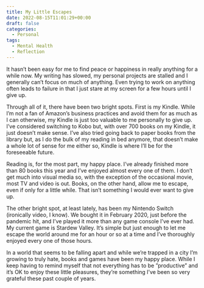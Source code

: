 ```yaml
---
title: My Little Escapes
date: 2022-08-15T11:01:29+00:00
draft: false
categories:
  - Personal
tags:
  - Mental Health
  - Reflection
---
```


It hasn’t been easy for me to find peace or happiness in really anything for a while now. My writing has slowed, my personal projects are stalled and I generally can’t focus on much of anything. Even trying to work on anything often leads to failure in that I just stare at my screen for a few hours until I give up.

Through all of it, there have been two bright spots. First is my Kindle. While I’m not a fan of Amazon’s business practices and avoid them for as much as I can otherwise, my Kindle is just too valuable to me personally to give up. I’ve considered switching to Kobo but, with over 700 books on my Kindle, it just doesn’t make sense. I’ve also tried going back to paper books from the library but, as I do the bulk of my reading in bed anymore, that doesn’t make a whole lot of sense for me either so, Kindle is where I’ll be for the foreseeable future.

Reading is, for the most part, my happy place. I’ve already finished more than 80 books this year and I’ve enjoyed almost every one of them. I don’t get much into visual media so, with the exception of the occasional movie, most TV and video is out. Books, on the other hand, allow me to escape, even if only for a little while. That isn’t something I would ever want to give up.

The other bright spot, at least lately, has been my Nintendo Switch (ironically video, I know). We bought it in February 2020, just before the pandemic hit, and I’ve played it more than any game console I’ve ever had. My current game is Stardew Valley. It’s simple but just enough to let me escape the world around me for an hour or so at a time and I’ve thoroughly enjoyed every one of those hours.

In a world that seems to be falling apart and while we’re trapped in a city I’m growing to truly hate, books and games have been my happy place. While I keep having to remind myself that not everything has to be ”productive” and it’s OK to enjoy these little pleasures, they’re something I’ve been so very grateful these past couple of years.